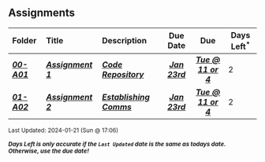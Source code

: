 ## Assignments

| Folder | Title | Description | Due Date | Due | Days Left<sup>*</sup> |
|:------|:------|:------|:-----:|:-----:|-----|
| ***<a href="https://github.com/rugbyprof/4443-5373-Mobile-Apps/tree/master/Assignments/00-A01">00-A01</a>*** | ***<a href="https://github.com/rugbyprof/4443-5373-Mobile-Apps/tree/master/Assignments/00-A01"> Assignment 1 </a>*** | ***<a href="https://github.com/rugbyprof/4443-5373-Mobile-Apps/tree/master/Assignments/00-A01"> Code Repository</a>*** | ***<a href="https://github.com/rugbyprof/4443-5373-Mobile-Apps/tree/master/Assignments/00-A01">Jan 23rd</a>*** | ***<a href="https://github.com/rugbyprof/4443-5373-Mobile-Apps/tree/master/Assignments/00-A01">Tue @ 11 or 4</a>*** | 2 |
| ***<a href="https://github.com/rugbyprof/4443-5373-Mobile-Apps/tree/master/Assignments/01-A02">01-A02</a>*** | ***<a href="https://github.com/rugbyprof/4443-5373-Mobile-Apps/tree/master/Assignments/01-A02"> Assignment 2 </a>*** | ***<a href="https://github.com/rugbyprof/4443-5373-Mobile-Apps/tree/master/Assignments/01-A02"> Establishing Comms</a>*** | ***<a href="https://github.com/rugbyprof/4443-5373-Mobile-Apps/tree/master/Assignments/01-A02">Jan 23rd</a>*** | ***<a href="https://github.com/rugbyprof/4443-5373-Mobile-Apps/tree/master/Assignments/01-A02">Tue @ 11 or 4</a>*** | 2 |

<sup>Last Updated: 2024-01-21 (Sun @ 17:06)</sup> 

<sup>***Days Left is only accurate if the `Last Updated` date is the same as todays date. Otherwise, use the due date!***</sup> 